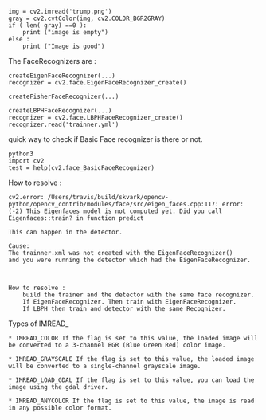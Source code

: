

	img = cv2.imread('trump.png')
	gray = cv2.cvtColor(img, cv2.COLOR_BGR2GRAY)
	if ( len( gray) ==0 ):
		print ("image is empty")
	else :
		print ("Image is good")

The FaceRecognizers are :

	createEigenFaceRecognizer(...)
	recognizer = cv2.face.EigenFaceRecognizer_create()

	createFisherFaceRecognizer(...)

	createLBPHFaceRecognizer(...)
	recognizer = cv2.face.LBPHFaceRecognizer_create()
	recognizer.read('trainner.yml')



quick way to check if Basic Face recognizer is there or not.
	
	python3
	import cv2
	test = help(cv2.face_BasicFaceRecognizer)

How to resolve :

	cv2.error: /Users/travis/build/skvark/opencv-python/opencv_contrib/modules/face/src/eigen_faces.cpp:117: error: (-2) This Eigenfaces model is not computed yet. Did you call Eigenfaces::train? in function predict

	This can happen in the detector.

	Cause:
	The trainner.xml was not created with the EigenFaceRecognizer()
	and you were running the detector which had the EigenFaceRecognizer.

	

	How to resolve :
		build the trainer and the detector with the same face recognizer.
		If EigenFaceRecognizer. Then train with EigenFaceRecognizer.
		If LBPH then train and detector with the same Recognizer.


Types of IMREAD_

	* IMREAD_COLOR If the flag is set to this value, the loaded image will be converted to a 3-channel BGR (Blue Green Red) color image.

	* IMREAD_GRAYSCALE If the flag is set to this value, the loaded image will be converted to a single-channel grayscale image.

	* IMREAD_LOAD_GDAL If the flag is set to this value, you can load the image using the gdal driver.
	
	* IMREAD_ANYCOLOR If the flag is set to this value, the image is read in any possible color format.
